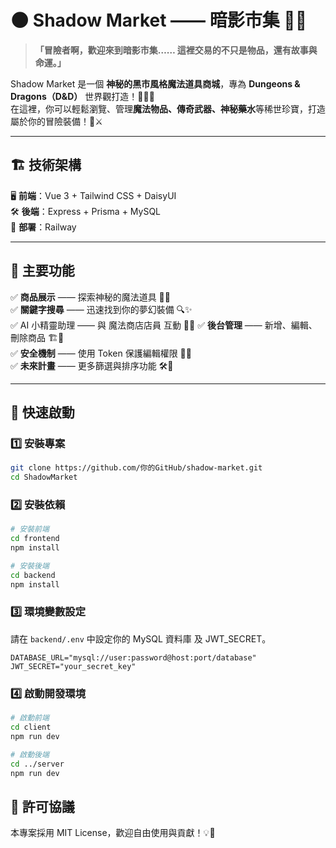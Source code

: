 # 🌑 Shadow Market —— 暗影市集 🏹🔮  

> **「冒險者啊，歡迎來到暗影市集…… 這裡交易的不只是物品，還有故事與命運。」**  

Shadow Market 是一個 **神秘的黑市風格魔法道具商城**，專為 **Dungeons & Dragons（D&D）** 世界觀打造！🧙‍♂️✨  
在這裡，你可以輕鬆瀏覽、管理**魔法物品、傳奇武器、神秘藥水**等稀世珍寶，打造屬於你的冒險裝備！💎⚔️  

---  

## 🏗 技術架構  

🖥 **前端**：Vue 3 + Tailwind CSS + DaisyUI  
🛠 **後端**：Express + Prisma + MySQL  
🚀 **部署**：Railway  

---  

## 🎩 主要功能  

✅ **商品展示** —— 探索神秘的魔法道具 🛒🔮  
✅ **關鍵字搜尋** —— 迅速找到你的夢幻裝備 🔍✨  
✅ AI 小精靈助理 —— 與 魔法商店店員 互動 🤖💬
✅ **後台管理** —— 新增、編輯、刪除商品 🏗🔧  
✅ **安全機制** —— 使用 Token 保護編輯權限 🔑🔐  
✅ **未來計畫** —— 更多篩選與排序功能 🛠️📜  

---  

## 🚀 快速啟動  

### 1️⃣ 安裝專案  

```sh
git clone https://github.com/你的GitHub/shadow-market.git  
cd ShadowMarket  
```

### 2️⃣ 安裝依賴
```sh
# 安裝前端
cd frontend
npm install

# 安裝後端
cd backend
npm install
```

### 3️⃣ 環境變數設定
請在 `backend/.env` 中設定你的 MySQL 資料庫 及 JWT_SECRET。

```env
DATABASE_URL="mysql://user:password@host:port/database"
JWT_SECRET="your_secret_key"
```

### 4️⃣ 啟動開發環境

```sh
# 啟動前端
cd client
npm run dev

# 啟動後端
cd ../server
npm run dev
```
## 📜 許可協議
本專案採用 MIT License，歡迎自由使用與貢獻！💡🤝
